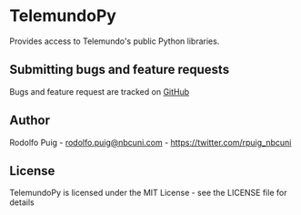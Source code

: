 # TelemundoPy #

Provides access to Telemundo's public Python libraries.

## Submitting bugs and feature requests ##

Bugs and feature request are tracked on [GitHub](https://github.com/telemundo/telemundo-py/issues)

## Author ##

Rodolfo Puig - <rodolfo.puig@nbcuni.com> - <https://twitter.com/rpuig_nbcuni><br />

## License ##

TelemundoPy is licensed under the MIT License - see the LICENSE file for details
